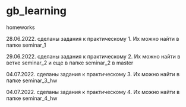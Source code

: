 # gb_learning
homeworks

28.06.2022. сделаны задания к практическому 1. Их можно найти в папке seminar_1

29.06.2022. сделаны задания к практическому 2. Их можно найти в ветке seminar_2 и еще в папке seminar_2 в master

04.07.2022. сделаны задания к практическому 3. Их можно найти в папке seminar_3_hw

04.07.2022. сделаны задания к практическому 4. Их можно найти в папке seminar_4_hw
